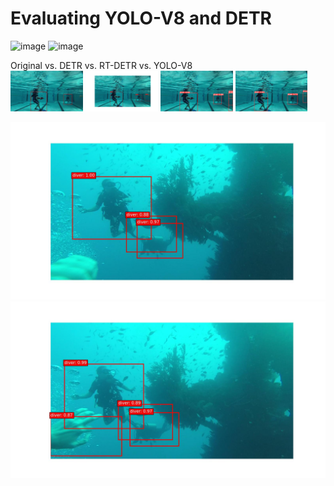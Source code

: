 # Evaluating YOLO-V8 and DETR

![image](https://img.shields.io/badge/Python-FFD43B?style=for-the-badge&logo=python&logoColor=blue)  ![image](https://img.shields.io/badge/PyTorch-EE4C2C?style=for-the-badge&logo=pytorch&logoColor=white)


Original vs. DETR vs. RT-DETR vs. YOLO-V8  
<img src="visualizations/original_pool_flipper_003_A_1057.jpg" width=23% height=23%> <img src="visualizations/detr_orig_2.jpg" width=23% height=23%> <img src="visualizations/detr_results_pool_flipper_003_A_1057.jpg" width=23% height=23%> <img src="visualizations/yolo_results_pool_flipper_003_A_1057.jpg" width=23% height=23%>  

<img src="visualizations/detr_orig_8461.jpg">
<img src="visualizations/detr_orig_8466.jpg">  
